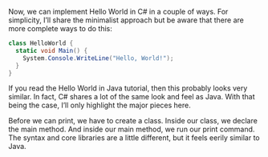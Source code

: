Now, we can implement Hello World in C# in a couple of ways. For simplicity,
I’ll share the minimalist approach but be aware that there are more complete ways
to do this:

```csharp
class HelloWorld {
  static void Main() {
    System.Console.WriteLine("Hello, World!");
  }
}
```

If you read the Hello World in Java tutorial, then this probably looks very
similar. In fact, C# shares a lot of the same look and feel as Java. With that
being the case, I’ll only highlight the major pieces here.

Before we can print, we have to create a class. Inside our class, we declare
the main method. And inside our main method, we run our print command. The syntax
and core libraries are a little different, but it feels eerily similar to Java.
